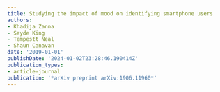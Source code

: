```yaml
---
title: Studying the impact of mood on identifying smartphone users
authors:
- Khadija Zanna
- Sayde King
- Tempestt Neal
- Shaun Canavan
date: '2019-01-01'
publishDate: '2024-01-02T23:28:46.190414Z'
publication_types:
- article-journal
publication: '*arXiv preprint arXiv:1906.11960*'
---
```

